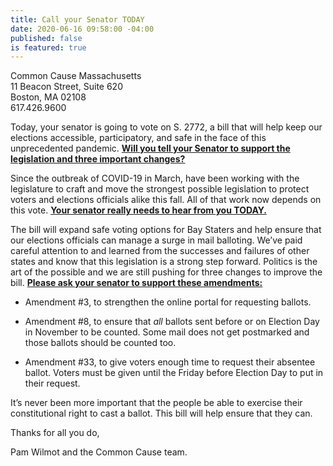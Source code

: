 ```yaml
---
title: Call your Senator TODAY
date: 2020-06-16 09:58:00 -04:00
published: false
is featured: true
---
```


Common Cause Massachusetts  
11 Beacon Street, Suite 620  
Boston, MA 02108  
617.426.9600  

Today, your senator is going to vote on S. 2772, a bill that will help keep our elections accessible, participatory, and safe in the face of this unprecedented pandemic. **[Will you tell your Senator to support the legislation and three important changes?](https://u1584542.ct.sendgrid.net/ss/c/P8Elou2Rvc0qoMPEUZrMXcOpy_XqN4R2ZGjoK-5zZnmjXZG4k-_g-iGsOBfobk4B_ioxdLqfu1_8lq92O0eq0olPyCZr27DqZjOHI_WbFH4xVmHtDDGy9a7xF56MJBXJrIDuHe4iA20IPwkF8z2l5JrilFRFI-NAigfa04rAl63IGwCAiZPcT_KSRMYRYRcvMy7t_ak41vSD8znkGRYoMamsYUTOtUltyFPJ9yMZT3B_dpqti25Wuqp3MBpzjxR6u8iJpWlPW_Ut3LJtvk47GqoWDc3nZ35fgIZRSCc-9ZMznyODoP1iO87gady2PlFd0Ep794ZxQFoLoOjmB-bCfQ/32o/VJMRyrH8RmOOCmkJj3_D0g/h0/Dcv-ulLl0a99PM6WrnfmSz4Qe_G_QS0oVQqqAGJK6n8)**

Since the outbreak of COVID-19 in March, have been working with the legislature to craft and move the strongest possible legislation to protect voters and elections officials alike this fall. All of that work now depends on this vote. **[Your senator really needs to hear from you TODAY.](https://u1584542.ct.sendgrid.net/ss/c/P8Elou2Rvc0qoMPEUZrMXcOpy_XqN4R2ZGjoK-5zZnmjXZG4k-_g-iGsOBfobk4B_ioxdLqfu1_8lq92O0eq0olPyCZr27DqZjOHI_WbFH4xVmHtDDGy9a7xF56MJBXJfjwjsOKtXgrJZm3qLBVSjtICY22vbleUVRsgwKsWwEikeKWzh54YCa9DZGBhIfrGcXDEgedR-HfkIYPOOl92oNf6V9cgKN76EkqEQIDZA-_Wo_-LM_xHOXC_Cd55tldny6obtK-Wug-6FO7nm1zDfUDsNB3NY3Qso5WsI63z_p8Rsfw4TI0Md2uv7abzhcjwT_GZ16kPeESHGck33fwBWw/32o/VJMRyrH8RmOOCmkJj3_D0g/h1/KHsXKKu77eFb50De3geMWf5czWvoxLAk0UZxWi_35aw)**

The bill will expand safe voting options for Bay Staters and help ensure that our elections officials can manage a surge in mail balloting. We’ve paid careful attention to and learned from the successes and failures of other states and know that this legislation is a strong step forward. Politics is the art of the possible and we are still pushing for three changes to improve the bill. **[Please ask your senator to support these amendments:](https://u1584542.ct.sendgrid.net/ss/c/P8Elou2Rvc0qoMPEUZrMXcOpy_XqN4R2ZGjoK-5zZnmjXZG4k-_g-iGsOBfobk4B_ioxdLqfu1_8lq92O0eq0olPyCZr27DqZjOHI_WbFH4xVmHtDDGy9a7xF56MJBXJPV2sny_GDIORbfNyeJAoI-UKA8HlE-TAz5_0_Cuv7BS7DasB_58MCAzmco81ZmOit5CHyEI-AFcWgyeYCXtWsB2GZSRzbko9Ud3pGIr4LH1PJ6CssgekqgP_TD5gqDG285FQn2eEkzGfdX5uLImyYE_MOM_DswI5wY_BVWEMk8vHtwh_LEF8nku5a0BEvrttdc7iYlk0qPvkBpCkR0Q-yA/32o/VJMRyrH8RmOOCmkJj3_D0g/h2/V8IeELpLQPOyBxXlNRnIL0HS7Jiml7jxgSqCwO4zhfw)**

* Amendment #3, to strengthen the online portal for requesting ballots.

* Amendment #8, to ensure that *all* ballots sent before or on Election Day in November to be counted. Some mail does not get postmarked and those ballots should be counted too.

* Amendment #33, to give voters enough time to request their absentee ballot. Voters must be given until the Friday before Election Day to put in their request.

It’s never been more important that the people be able to exercise their constitutional right to cast a ballot. This bill will help ensure that they can.

Thanks for all you do,

Pam Wilmot and the Common Cause team.